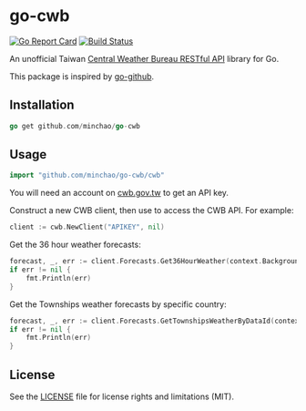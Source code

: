 # go-cwb

[![Go Report Card](https://goreportcard.com/badge/github.com/minchao/go-cwb)](https://goreportcard.com/report/github.com/minchao/go-cwb)
[![Build Status](https://travis-ci.org/minchao/go-cwb.svg?branch=master)](https://travis-ci.org/minchao/go-cwb)

An unofficial Taiwan [Central Weather Bureau RESTful API](http://opendata.cwb.gov.tw/) library for Go.

This package is inspired by [go-github](https://github.com/google/go-github).

## Installation

```go
go get github.com/minchao/go-cwb
```

## Usage

```go
import "github.com/minchao/go-cwb/cwb"
```

You will need an account on [cwb.gov.tw](http://www.cwb.gov.tw/) to get an API key.

Construct a new CWB client, then use to access the CWB API.
For example:

```go
client := cwb.NewClient("APIKEY", nil)
```

Get the 36 hour weather forecasts:

```go
forecast, _, err := client.Forecasts.Get36HourWeather(context.Background(), nil, nil)
if err != nil {
    fmt.Println(err)
}
```

Get the Townships weather forecasts by specific country:

```go
forecast, _, err := client.Forecasts.GetTownshipsWeatherByDataId(context.Background(), FTW2DayTaipeiCity, nil, nil)
if err != nil {
    fmt.Println(err)
}
```

## License

See the [LICENSE](LICENSE.md) file for license rights and limitations (MIT).
